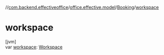 //[com.backend.effectiveoffice](../../../index.md)/[office.effective.model](../index.md)/[Booking](index.md)/[workspace](workspace.md)

# workspace

[jvm]\
var [workspace](workspace.md): [Workspace](../-workspace/index.md)
